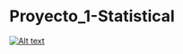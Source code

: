 # Proyecto_1-Statistical
[![Alt text](https://img.youtube.com/vi/CZpx8q5PPRo/0.jpg)]( https://www.youtube.com/watch?v=CZpx8q5PPRo)
